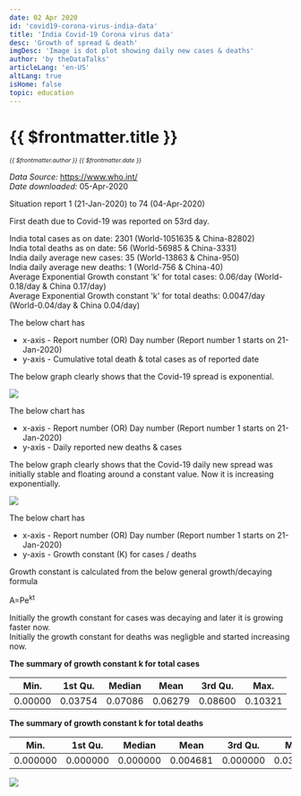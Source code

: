 ```yaml
---
date: 02 Apr 2020
id: 'covid19-corona-virus-india-data'
title: 'India Covid-19 Corona virus data'
desc: 'Growth of spread & death'
imgDesc: 'Image is dot plot showing daily new cases & deaths'
author: 'by theDataTalks'
articleLang: 'en-US'
altLang: true
isHome: false
topic: education
---
```


# {{ $frontmatter.title }}
<i style="font-size: 0.75em;"> {{ $frontmatter.author }} {{ $frontmatter.date }} </i>

*Data Source:* <https://www.who.int/>\
*Date downloaded:* 05-Apr-2020

Situation report 1 (21-Jan-2020) to 74 (04-Apr-2020)

First death due to Covid-19 was reported on 53rd day.

India total cases as on date: 2301 (World-1051635 & China-82802)  
India total deaths as on date: 56 (World-56985 & China-3331)  
India daily average new cases: 35 (World-13863 & China-950)  
India daily average new deaths: 1 (World-756 & China-40)  
Average Exponential Growth constant 'k' for total cases: 0.06/day (World-0.18/day & China 0.17/day)  
Average Exponential Growth constant 'k' for total deaths: 0.0047/day (World-0.04/day & China 0.04/day)  

The below chart has

-   x-axis - Report number (OR) Day number (Report number 1 starts on
    21-Jan-2020)
-   y-axis - Cumulative total death & total cases as of reported date

The below graph clearly shows that the Covid-19 spread is exponential.

![](/img/education/covid19-corona-virus-india-data_files/figure-markdown/world%20corona%20plot-1.png)

The below chart has

-   x-axis - Report number (OR) Day number (Report number 1 starts on
    21-Jan-2020)
-   y-axis - Daily reported new deaths & cases

The below graph clearly shows that the Covid-19 daily new spread
was initially stable and floating around a constant value. Now it is increasing exponentially.

![](/img/education/covid19-corona-virus-india-data_files/figure-markdown/world%20corona%20plot-2.png)

The below chart has

-   x-axis - Report number (OR) Day number (Report number 1 starts on
    21-Jan-2020)
-   y-axis - Growth constant (K) for cases / deaths

Growth constant is calculated from the below general growth/decaying
formula

A=Pe<sup>kt</sup>

Initially the growth constant for cases was decaying and later it is
growing faster now.\
Initially the growth constant for deaths was negligble and started
increasing now.

<div class="lowfont">

**The summary of growth constant k for total cases**

|Min. |1st Qu.  |Median    |Mean |3rd Qu.    |Max. |
|-------|---------|--------|-------|---------|--------|
|0.00000 |0.03754 |0.07086 |0.06279 |0.08600 |0.10321|

**The summary of growth constant k for total deaths**

|Min.  |1st Qu.   |Median     |Mean  |3rd Qu.     |Max. |
|-------|---------|--------|-------|---------|--------|
|0.000000 |0.000000 |0.000000 |0.004681 |0.000000 |0.035187|


</div>

![](/img/education/covid19-corona-virus-india-data_files/figure-markdown/growth%20constant%20plot-1.png)

<style>

</style>